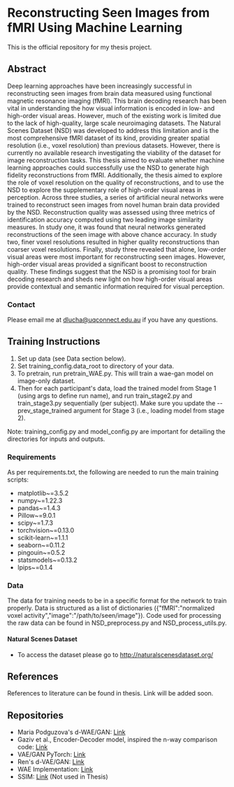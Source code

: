 # Reconstructing Seen Images from fMRI Using Machine Learning
This is the official repository for my  thesis project.
## Abstract

Deep learning approaches have been increasingly successful in reconstructing seen images from brain data measured using functional magnetic resonance imaging (fMRI). This brain decoding research has been vital in understanding the how visual information is encoded in low- and high-order visual areas. However, much of the existing work is limited due to the lack of high-quality, large scale neuroimaging datasets. The Natural Scenes Dataset (NSD) was developed to address this limitation and is the most comprehensive fMRI dataset of its kind, providing greater spatial resolution (i.e., voxel resolution) than previous datasets. However, there is currently no available research investigating the viability of the dataset for image reconstruction tasks. This thesis aimed to evaluate whether machine learning approaches could successfully use the NSD to generate high fidelity reconstructions from fMRI. Additionally, the thesis aimed to explore the role of voxel resolution on the quality of reconstructions, and to use the NSD to explore the supplementary role of high-order visual areas in perception. Across three studies, a series of artificial neural networks were trained to reconstruct seen images from novel human brain data provided by the NSD. Reconstruction quality was assessed using three metrics of identification accuracy computed using two leading image similarity measures. In study one, it was found that neural networks generated reconstructions of the seen image with above chance accuracy. In study two, finer voxel resolutions resulted in higher quality reconstructions than coarser voxel resolutions. Finally, study three revealed that alone, low-order visual areas were most important for reconstructing seen images. However, high-order visual areas provided a significant boost to reconstruction quality. These findings suggest that the NSD is a promising tool for brain decoding research and sheds new light on how high-order visual areas provide contextual and semantic information required for visual perception.


### Contact
Please email me at dlucha@uqconnect.edu.au if you have any questions.


## Training Instructions

1. Set up data (see Data section below).
2. Set training_config.data_root to directory of your data.
3. To pretrain, run pretrain_WAE.py. This will train a wae-gan model on image-only dataset.
4. Then for each participant's data, load the trained model from Stage 1 (using args to define run name), and run train_stage2.py and train_stage3.py sequentially (per subject). Make sure you update the --prev_stage_trained argument for Stage 3 (i.e., loading model from stage 2).

Note: training_config.py and model_config.py are important for detailing the directories for inputs and outputs.


### Requirements
As per requirements.txt, the following are needed to run the main training scripts:
* matplotlib~=3.5.2
* numpy~=1.22.3
* pandas~=1.4.3
* Pillow~=9.0.1
* scipy~=1.7.3
* torchvision~=0.13.0
* scikit-learn~=1.1.1
* seaborn~=0.11.2
* pingouin~=0.5.2
* statsmodels~=0.13.2
* lpips~=0.1.4

### Data
The data for training needs to be in a specific format for the network to train properly. Data is structured as a list of dictionaries ({"fMRI":"normalized voxel activity","image":"/path/to/seen/image"}). Code used for processing the raw data can be found in NSD_preprocess.py and NSD_process_utils.py.

#### Natural Scenes Dataset
- To access the dataset please go to http://naturalscenesdataset.org/

## References
References to literature can be found in thesis. Link will be added soon.

## Repositories 
* Maria Podguzova's d-WAE/GAN: [Link](https://github.com/MariaPdg/thesis-fmri-reconstruction)
* Gaziv et al., Encoder-Decoder model, inspired the n-way comparison code: [Link](https://github.com/WeizmannVision/SelfSuperReconst)
* VAE/GAN PyTorch: [Link](https://github.com/lucabergamini/VAEGAN-PYTORCH)
* Ren's d-VAE/GAN: [Link](https://github.com/ziqiren/dvaeganImageRecon)
* WAE Implementation: [Link](https://github.com/tolstikhin/wae)
* SSIM: [Link](https://github.com/pranjaldatta/SSIM-PyTorch/blob/master/SSIM_notebook.ipynb) (Not used in Thesis)



